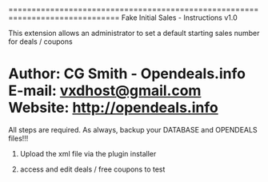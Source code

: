 ==============================================================================
Fake Initial Sales - Instructions
v1.0

This extension allows an administrator to set a default starting sales number for deals / coupons

Author: CG Smith - Opendeals.info
E-mail: vxdhost@gmail.com
Website: http://opendeals.info
==============================================================================

All steps are required.  As always, backup your DATABASE and OPENDEALS files!!!

1. Upload the xml file via the plugin installer

2. access and edit deals / free coupons to test